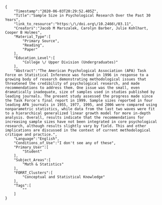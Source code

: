
    {
        "Timestamp":"2020-06-03T20:29:52.405Z",
        "Title":"Sample Size in Psychological Research Over the Past 30 Years",
        "link_to_resource":"https:\/\/doi.org\/10.2466\/03.11",
        "Creators":"Jacob M Marszalek, Carolyn Barber, Julie Kohlhart, Cooper B Holmes",
        "Material_Type":[
            "Primary Source",
            "Reading",
            "Paper"
        ],
        "Education_Level":[
            "College \/ Upper Division (Undergraduates)"
        ],
        "Abstract":"The American Psychological Association (APA) Task Force on Statistical Inference was formed in 1996 in response to a growing body of research demonstrating methodological issues that threatened the credibility of psychological research, and made recommendations to address them. One issue was the small, even dramatically inadequate, size of samples used in studies published by leading journals. The present study assessed the progress made since the Task Force's final report in 1999. Sample sizes reported in four leading APA journals in 1955, 1977, 1995, and 2006 were compared using nonparametric statistics, while data from the last two waves were fit to a hierarchical generalized linear growth model for more in-depth analysis. Overall, results indicate that the recommendations for increasing sample sizes have not been integrated in core psychological research, although results slightly vary by field. This and other implications are discussed in the context of current methodological critique and practice.",
        "Language":"English",
        "Conditions_of_Use":"I don't see any of these",
        "Primary_User":[
            "Student"
        ],
        "Subject_Areas":[
            "Math & Statistics"
        ],
        "FORRT_Clusters":[
            "Conceptual and Statistical Knowledge"
        ],
        "Tags":[
            ""
        ]
    }
